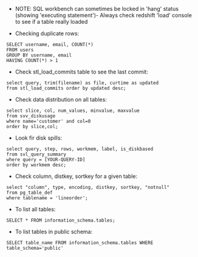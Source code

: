 - NOTE: SQL workbench can sometimes be locked in 'hang' status (showing 'executing statement')- Always check redshift 'load' console to see if a table really loaded

- Checking duplicate rows:
```
SELECT username, email, COUNT(*)
FROM users
GROUP BY username, email
HAVING COUNT(*) > 1
```

- Check stl_load_commits table to see the last commit:
```
select query, trim(filename) as file, curtime as updated
from stl_load_commits order by updated desc;
```

- Check data distribution on all tables:
```
select slice, col, num_values, minvalue, maxvalue
from svv_diskusage
where name='customer' and col=0
order by slice,col;
```

- Look fir disk spills:
```
select query, step, rows, workmem, label, is_diskbased
from svl_query_summary
where query = [YOUR-QUERY-ID]
order by workmem desc;
```

- Check column, distkey, sortkey for a given table:
```
select "column", type, encoding, distkey, sortkey, "notnull" 
from pg_table_def
where tablename = 'lineorder';
```

- To list all tables:
```
SELECT * FROM information_schema.tables;
```

- To list tables in public schema:
```
SELECT table_name FROM information_schema.tables WHERE table_schema='public'
```
